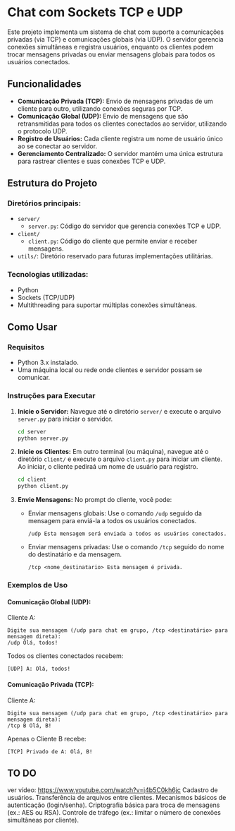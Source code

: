 # Chat com Sockets TCP e UDP

Este projeto implementa um sistema de chat com suporte a comunicações privadas (via TCP) e comunicações globais (via UDP). O servidor gerencia conexões simultâneas e registra usuários, enquanto os clientes podem trocar mensagens privadas ou enviar mensagens globais para todos os usuários conectados.

## Funcionalidades

- **Comunicação Privada (TCP):** Envio de mensagens privadas de um cliente para outro, utilizando conexões seguras por TCP.
- **Comunicação Global (UDP):** Envio de mensagens que são retransmitidas para todos os clientes conectados ao servidor, utilizando o protocolo UDP.
- **Registro de Usuários:** Cada cliente registra um nome de usuário único ao se conectar ao servidor.
- **Gerenciamento Centralizado:** O servidor mantém uma única estrutura para rastrear clientes e suas conexões TCP e UDP.

## Estrutura do Projeto

### Diretórios principais:

- `server/`
  - `server.py`: Código do servidor que gerencia conexões TCP e UDP.
- `client/`
  - `client.py`: Código do cliente que permite enviar e receber mensagens.
- `utils/`: Diretório reservado para futuras implementações utilitárias.

### Tecnologias utilizadas:

- Python
- Sockets (TCP/UDP)
- Multithreading para suportar múltiplas conexões simultâneas.

## Como Usar

### Requisitos

- Python 3.x instalado.
- Uma máquina local ou rede onde clientes e servidor possam se comunicar.

### Instruções para Executar

1. **Inicie o Servidor:**
   Navegue até o diretório `server/` e execute o arquivo `server.py` para iniciar o servidor.

   ```bash
   cd server
   python server.py
   ```

2. **Inicie os Clientes:**
   Em outro terminal (ou máquina), navegue até o diretório `client/` e execute o arquivo `client.py` para iniciar um cliente. Ao iniciar, o cliente pediraá um nome de usuário para registro.

   ```bash
   cd client
   python client.py
   ```

3. **Envie Mensagens:**
   No prompt do cliente, você pode:

   - Enviar mensagens globais:
     Use o comando `/udp` seguido da mensagem para enviá-la a todos os usuários conectados.

     ```
     /udp Esta mensagem será enviada a todos os usuários conectados.
     ```

   - Enviar mensagens privadas:
     Use o comando `/tcp` seguido do nome do destinatário e da mensagem.

     ```
     /tcp <nome_destinatario> Esta mensagem é privada.
     ```

### Exemplos de Uso

#### Comunicação Global (UDP):

Cliente A:
```
Digite sua mensagem (/udp para chat em grupo, /tcp <destinatário> para mensagem direta):
/udp Olá, todos!
```

Todos os clientes conectados recebem:
```
[UDP] A: Olá, todos!
```

#### Comunicação Privada (TCP):

Cliente A:
```
Digite sua mensagem (/udp para chat em grupo, /tcp <destinatário> para mensagem direta):
/tcp B Olá, B!
```

Apenas o Cliente B recebe:
```
[TCP] Privado de A: Olá, B!
```

## TO DO

ver vídeo: https://www.youtube.com/watch?v=j4b5C0kh6jc
Cadastro de usuários.
Transferência de arquivos entre clientes.
Mecanismos básicos de autenticação (login/senha).
Criptografia básica para troca de mensagens (ex.: AES ou RSA).
Controle de tráfego (ex.: limitar o número de conexões simultâneas por cliente).
